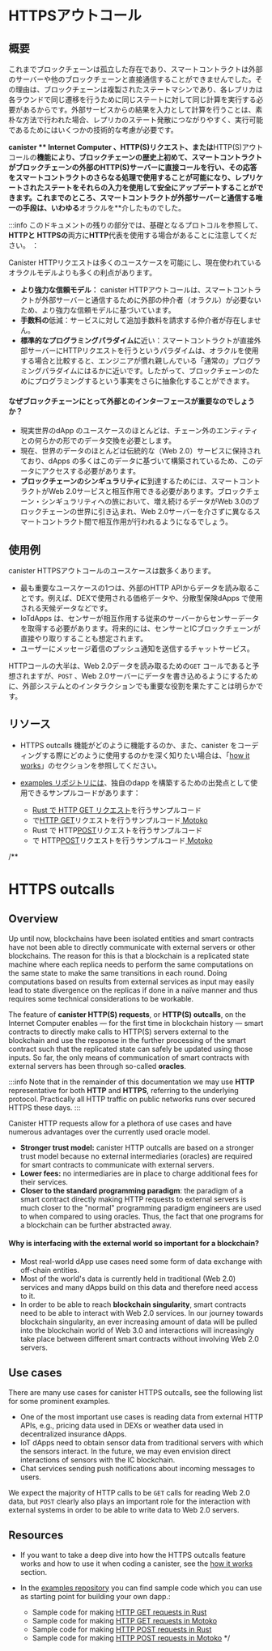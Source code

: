 # HTTPSアウトコール

## 概要

これまでブロックチェーンは孤立した存在であり、スマートコントラクトは外部のサーバーや他のブロックチェーンと直接通信することができませんでした。その理由は、ブロックチェーンは複製されたステートマシンであり、各レプリカは各ラウンドで同じ遷移を行うために同じステートに対して同じ計算を実行する必要があるからです。外部サービスからの結果を入力として計算を行うことは、素朴な方法で行われた場合、レプリカのステート発散につながりやすく、実行可能であるためにはいくつかの技術的な考慮が必要です。

**canister ** Internet Computer 、**HTTP(S)リクエスト**、または**HTTP(S)アウトコールの**機能により、ブロックチェーンの歴史上初めて、スマートコントラクトがブロックチェーンの外部のHTTP(S)サーバーに直接コールを行い、その応答をスマートコントラクトのさらなる処理で使用することが可能になり、レプリケートされたステートをそれらの入力を使用して安全にアップデートすることができます。これまでのところ、スマートコントラクトが外部サーバーと通信する唯一の手段は、いわゆる**オラクルを**介したものでした。

:::info
このドキュメントの残りの部分では、基礎となるプロトコルを参照して、**HTTPと** **HTTPSの**両方に**HTTP**代表を使用する場合があることに注意してください。
 ：

Canister HTTPリクエストは多くのユースケースを可能にし、現在使われているオラクルモデルよりも多くの利点があります。

- **より強力な信頼モデル：** canister HTTPアウトコールは、スマートコントラクトが外部サーバーと通信するために外部の仲介者（オラクル）が必要ないため、より強力な信頼モデルに基づいています。
- **手数料の**低減：サービスに対して追加手数料を請求する仲介者が存在しません。
- **標準的なプログラミングパラダイムに**近い：スマートコントラクトが直接外部サーバーにHTTPリクエストを行うというパラダイムは、オラクルを使用する場合と比較すると、エンジニアが慣れ親しんでいる「通常の」プログラミングパラダイムにはるかに近いです。したがって、ブロックチェーンのためにプログラミングするという事実をさらに抽象化することができます。

#### なぜブロックチェーンにとって外部とのインターフェースが重要なのでしょうか？

- 現実世界のdApp のユースケースのほとんどは、チェーン外のエンティティとの何らかの形でのデータ交換を必要とします。
- 現在、世界のデータのほとんどは伝統的な（Web 2.0）サービスに保持されており、dApps の多くはこのデータに基づいて構築されているため、このデータにアクセスする必要があります。
- **ブロックチェーンのシンギュラリティに**到達するためには、スマートコントラクトがWeb 2.0サービスと相互作用できる必要があります。ブロックチェーン・シンギュラリティへの旅において、増え続けるデータがWeb 3.0のブロックチェーンの世界に引き込まれ、Web 2.0サーバーを介さずに異なるスマートコントラクト間で相互作用が行われるようになるでしょう。

## 使用例

canister HTTPSアウトコールのユースケースは数多くあります。

- 最も重要なユースケースの1つは、外部のHTTP APIからデータを読み取ることです。例えば、DEXで使用される価格データや、分散型保険dApps で使用される天候データなどです。
- IoTdApps は、センサーが相互作用する従来のサーバーからセンサーデータを取得する必要があります。将来的には、センサーとICブロックチェーンが直接やり取りすることも想定されます。
- ユーザーにメッセージ着信のプッシュ通知を送信するチャットサービス。

HTTPコールの大半は、Web 2.0データを読み取るための`GET` コールであると予想されますが、`POST` 、Web 2.0サーバーにデータを書き込めるようにするために、外部システムとのインタラクションでも重要な役割を果たすことは明らかです。

## リソース

- HTTPS outcalls 機能がどのように機能するのか、また、canister をコーディングする際にどのように使用するのかを深く知りたい場合は、「[how it works](https-outcalls-how-it-works.md)」のセクションを参照してください。

- [examples リポジトリには](https://github.com/dfinity/examples)、独自のdapp を構築するための出発点として使用できるサンプルコードがあります：
  
  - [Rust で HTTP GET リクエスト](https://github.com/dfinity/examples/tree/master/rust/send_http_get)を行うサンプルコード
  - で[HTTP GET](https://github.com/dfinity/examples/tree/master/motoko/send_http_get)リクエストを行うサンプルコード[ Motoko](https://github.com/dfinity/examples/tree/master/motoko/send_http_get)
  - Rust で HTTP[POST](https://github.com/dfinity/examples/tree/master/rust/send_http_post)リクエストを行うサンプルコード
  - で HTTP[POST](https://github.com/dfinity/examples/tree/master/motoko/send_http_post)リクエストを行うサンプルコード[ Motoko](https://github.com/dfinity/examples/tree/master/motoko/send_http_post)

/**
# HTTPS outcalls

## Overview
Up until now, blockchains have been isolated entities and smart contracts have not been able to directly communicate with external servers or other blockchains. The reason for this is that a blockchain is a replicated state machine where each replica needs to perform the same computations on the same state to make the same transitions in each round. Doing computations based on results from external services as input may easily lead to state divergence on the replicas if done in a naïve manner and thus requires some technical considerations to be workable.

The feature of **canister HTTP(S) requests**, or **HTTP(S) outcalls**, on the Internet Computer enables — for the first time in blockchain history — smart contracts to directly make calls to HTTP(S) servers external to the blockchain and use the response in the further processing of the smart contract such that the replicated state can safely be updated using those inputs. So far, the only means of communication of smart contracts with external servers has been through so-called **oracles**. 

:::info
Note that in the remainder of this documentation we may use **HTTP** representative for both **HTTP** and **HTTPS**, referring to the underlying protocol. Practically all HTTP traffic on public networks runs over secured HTTPS these days.
:::

Canister HTTP requests allow for a plethora of use cases and have numerous advantages over the currently used oracle model.
* **Stronger trust model:** canister HTTP outcalls are based on a stronger trust model because no external intermediaries (oracles) are required for smart contracts to communicate with external servers.
* **Lower fees:** no intermediaries are in place to charge additional fees for their services.
* **Closer to the standard programming paradigm**: the paradigm of a smart contract directly making HTTP requests to external servers is much closer to the "normal" programming paradigm engineers are used to when compared to using oracles. Thus, the fact that one programs for a blockchain can be further abstracted away.

#### Why is interfacing with the external world so important for a blockchain?
* Most real-world dApp use cases need some form of data exchange with off-chain entities.
* Most of the world's data is currently held in traditional (Web 2.0) services and many dApps build on this data and therefore need access to it.
* In order to be able to reach **blockchain singularity**, smart contracts need to be able to interact with Web 2.0 services. In our journey towards blockchain singularity, an ever increasing amount of data will be pulled into the blockchain world of Web 3.0 and interactions will increasingly take place between different smart contracts without involving Web 2.0 servers.


## Use cases
There are many use cases for canister HTTPS outcalls, see the following list for some prominent examples.
* One of the most important use cases is reading data from external HTTP APIs, e.g., pricing data used in DEXs or weather data used in decentralized insurance dApps.
* IoT dApps need to obtain sensor data from traditional servers with which the sensors interact. In the future, we may even envision direct interactions of sensors with the IC blockchain.
* Chat services sending push notifications about incoming messages to users.

We expect the majority of HTTP calls to be `GET` calls for reading Web 2.0 data, but `POST` clearly also plays an important role for the interaction with external systems in order to be able to write data to Web 2.0 servers.

## Resources

- If you want to take a deep dive into how the HTTPS outcalls feature works and how to use it when coding a canister, see the [how it works](https-outcalls-how-it-works.md) section.

- In the [examples repository](https://github.com/dfinity/examples) you can find sample code which you can use as starting point for building your own dapp.:
    * Sample code for making [HTTP GET requests in Rust](https://github.com/dfinity/examples/tree/master/rust/send_http_get) 
    * Sample code for making [HTTP GET requests in Motoko](https://github.com/dfinity/examples/tree/master/motoko/send_http_get) 
    * Sample code for making [HTTP POST requests in Rust](https://github.com/dfinity/examples/tree/master/rust/send_http_post) 
    * Sample code for making [HTTP POST requests in Motoko](https://github.com/dfinity/examples/tree/master/motoko/send_http_post)
*/